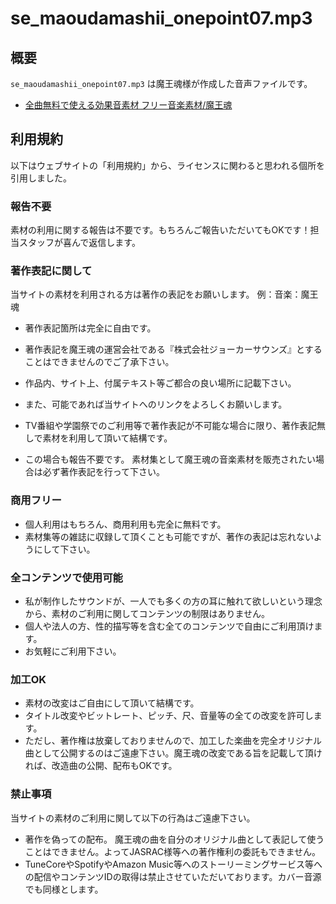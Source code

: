 # se_maoudamashii_onepoint07.mp3

## 概要

`se_maoudamashii_onepoint07.mp3` は魔王魂様が作成した音声ファイルです。

- [全曲無料で使える効果音素材 フリー音楽素材/魔王魂](https://maoudamashii.jokersounds.com/)

## 利用規約

以下はウェブサイトの「利用規約」から、ライセンスに関わると思われる個所を引用しました。

### 報告不要
素材の利用に関する報告は不要です。もちろんご報告いただいてもOKです！担当スタッフが喜んで返信します。

### 著作表記に関して

当サイトの素材を利用される方は著作の表記をお願いします。
例：音楽：魔王魂
- 著作表記箇所は完全に自由です。
- 著作表記を魔王魂の運営会社である『株式会社ジョーカーサウンズ』とすることはできませんのでご了承下さい。
- 作品内、サイト上、付属テキスト等ご都合の良い場所に記載下さい。
- また、可能であれば当サイトへのリンクをよろしくお願いします。

- TV番組や学園祭でのご利用等で著作表記が不可能な場合に限り、著作表記無しで素材を利用して頂いて結構です。
- この場合も報告不要です。 素材集として魔王魂の音楽素材を販売されたい場合は必ず著作表記を行って下さい。

### 商用フリー

- 個人利用はもちろん、商用利用も完全に無料です。
- 素材集等の雑誌に収録して頂くことも可能ですが、著作の表記は忘れないようにして下さい。

### 全コンテンツで使用可能

- 私が制作したサウンドが、一人でも多くの方の耳に触れて欲しいという理念から、素材のご利用に関してコンテンツの制限はありません。
- 個人や法人の方、性的描写等を含む全てのコンテンツで自由にご利用頂けます。
- お気軽にご利用下さい。

### 加工OK

- 素材の改変はご自由にして頂いて結構です。
- タイトル改変やビットレート、ピッチ、尺、音量等の全ての改変を許可します。
- ただし、著作権は放棄しておりませんので、加工した楽曲を完全オリジナル曲として公開するのはご遠慮下さい。魔王魂の改変である旨を記載して頂ければ、改造曲の公開、配布もOKです。

### 禁止事項

当サイトの素材のご利用に関して以下の行為はご遠慮下さい。

- 著作を偽っての配布。
魔王魂の曲を自分のオリジナル曲として表記して使うことはできません。よってJASRAC様等への著作権利の委託もできません。
- TuneCoreやSpotifyやAmazon Music等へのストーリーミングサービス等への配信やコンテンツIDの取得は禁止させていただいております。カバー音源でも同様とします。
